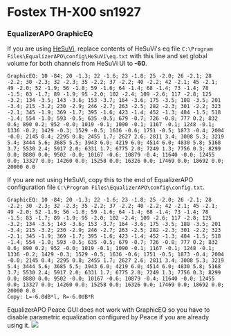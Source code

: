 # Fostex TH-X00 sn1927
### EqualizerAPO GraphicEQ
If you are using [HeSuVi](https://sourceforge.net/projects/hesuvi/), replace contents of HeSuVi's eq file `C:\Program Files\EqualizerAPO\config\HeSuVi\eq.txt` with this line and set global volume for both channels from HeSuVi UI to **-60**.
```
GraphicEQ: 10 -84; 20 -1.3; 22 -1.6; 23 -1.8; 25 -2.0; 26 -2.1; 28 -2.2; 30 -2.3; 32 -2.3; 35 -2.2; 37 -2.2; 40 -2.2; 42 -2.1; 45 -2.1; 49 -2.0; 52 -1.9; 56 -1.8; 59 -1.6; 64 -1.4; 68 -1.4; 73 -1.4; 78 -1.5; 83 -1.7; 89 -1.9; 95 -2.0; 102 -2.4; 109 -2.6; 117 -2.8; 125 -3.2; 134 -3.5; 143 -3.6; 153 -3.7; 164 -3.6; 175 -3.5; 188 -3.5; 201 -3.4; 215 -3.2; 230 -2.9; 246 -2.7; 263 -2.5; 282 -2.3; 301 -2.2; 323 -2.1; 345 -1.9; 369 -1.7; 395 -1.6; 423 -1.4; 452 -1.3; 484 -1.5; 518 -1.4; 554 -1.0; 593 -0.5; 635 -0.5; 679 -0.7; 726 -0.8; 777 0.2; 832 0.6; 890 0.2; 952 -0.0; 1019 -0.1; 1090 -0.1; 1167 -0.1; 1248 -0.1; 1336 -0.2; 1429 -0.3; 1529 -0.5; 1636 -0.6; 1751 -0.5; 1873 -0.4; 2004 -0.0; 2145 0.4; 2295 0.8; 2455 1.7; 2627 2.6; 2811 3.4; 3008 5.3; 3219 5.4; 3444 5.6; 3685 5.5; 3943 6.0; 4219 6.0; 4514 6.0; 4830 5.8; 5168 3.7; 5530 2.4; 5917 2.0; 6331 1.7; 6775 2.0; 7249 1.3; 7756 0.3; 8299 0.0; 8880 0.0; 9502 -0.0; 10167 -0.6; 10879 -0.4; 11640 -0.0; 12455 0.0; 13327 0.0; 14260 0.0; 15258 0.0; 16326 0.0; 17469 0.0; 18692 0.0; 20000 0.0
```
If you are not using HeSuVi, copy this to the end of EqualizerAPO configuration file `C:\Program Files\EqualizerAPO\config\config.txt`.
```
GraphicEQ: 10 -84; 20 -1.3; 22 -1.6; 23 -1.8; 25 -2.0; 26 -2.1; 28 -2.2; 30 -2.3; 32 -2.3; 35 -2.2; 37 -2.2; 40 -2.2; 42 -2.1; 45 -2.1; 49 -2.0; 52 -1.9; 56 -1.8; 59 -1.6; 64 -1.4; 68 -1.4; 73 -1.4; 78 -1.5; 83 -1.7; 89 -1.9; 95 -2.0; 102 -2.4; 109 -2.6; 117 -2.8; 125 -3.2; 134 -3.5; 143 -3.6; 153 -3.7; 164 -3.6; 175 -3.5; 188 -3.5; 201 -3.4; 215 -3.2; 230 -2.9; 246 -2.7; 263 -2.5; 282 -2.3; 301 -2.2; 323 -2.1; 345 -1.9; 369 -1.7; 395 -1.6; 423 -1.4; 452 -1.3; 484 -1.5; 518 -1.4; 554 -1.0; 593 -0.5; 635 -0.5; 679 -0.7; 726 -0.8; 777 0.2; 832 0.6; 890 0.2; 952 -0.0; 1019 -0.1; 1090 -0.1; 1167 -0.1; 1248 -0.1; 1336 -0.2; 1429 -0.3; 1529 -0.5; 1636 -0.6; 1751 -0.5; 1873 -0.4; 2004 -0.0; 2145 0.4; 2295 0.8; 2455 1.7; 2627 2.6; 2811 3.4; 3008 5.3; 3219 5.4; 3444 5.6; 3685 5.5; 3943 6.0; 4219 6.0; 4514 6.0; 4830 5.8; 5168 3.7; 5530 2.4; 5917 2.0; 6331 1.7; 6775 2.0; 7249 1.3; 7756 0.3; 8299 0.0; 8880 0.0; 9502 -0.0; 10167 -0.6; 10879 -0.4; 11640 -0.0; 12455 0.0; 13327 0.0; 14260 0.0; 15258 0.0; 16326 0.0; 17469 0.0; 18692 0.0; 20000 0.0
Copy: L=-6.0dB*l, R=-6.0dB*R
```
EqualizerAPO Peace GUI does not work with GraphicEQ so you have to disable parametric equalization configured by Peace if you are already using it.
![](https://raw.githubusercontent.com/jaakkopasanen/AutoEq/master/results/Innerfidelity%202017/innerfidelity/onear/Fostex%20TH-X00%20sn1927/Fostex%20TH-X00%20sn1927.png)
